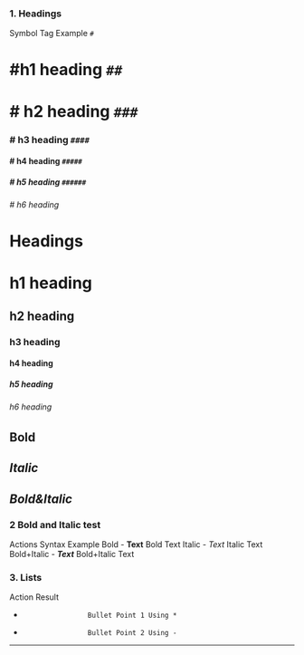 ### 1. Headings 
Symbol    Tag       Example
`#`       <h1>      #h1 heading
`##`      <h1>      # h2 heading
`###`     <h3>      # h3 heading
`####`    <h4>      # h4 heading
`#####`   <h5>      # h5 heading
`######`  <h6>      # h6 heading

# Headings
# h1 heading
## h2 heading
### h3 heading
#### h4 heading
##### h5 heading 
###### h6 heading

## **Bold**
## *Italic*
## ***Bold&Italic***

### 2 Bold and Italic test 
Actions Syntax                        Example
Bold - **Text**                       Bold Text
Italic - *Text*                       Italic Text
Bold+Italic - ***Text***              Bold+Italic Text

### 3. Lists
Action               Result
*                     Bullet Point 1 Using *
-                     Bullet Point 2 Using -




***

~~~Content~~
